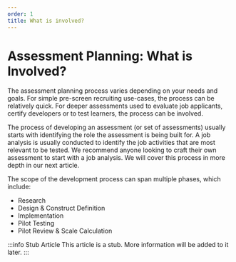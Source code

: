 ```yaml
---
order: 1
title: What is involved?  
---
```


# Assessment Planning: What is Involved? 
The assessment planning process varies depending on your needs and goals. For simple pre-screen recruiting use-cases, the process can be relatively quick. For deeper assessments used to evaluate job applicants, certify developers or to test learners, the process can be involved. 

The process of developing an assessment (or set of assessments) usually starts with identifying the role the assessment is being built for. A job analysis is usually conducted to identify the job activities that are most relevant to be tested. We recommend anyone looking to craft their own assessment to start with a job analysis. We will cover this process in more depth in our next article. 

The scope of the development process can span multiple phases, which include:

- Research
- Design & Construct Definition
- Implementation
- Pilot Testing
- Pilot Review & Scale Calculation 

:::info Stub Article
This article is a stub. More information will be added to it later.
:::
